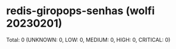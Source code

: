 
redis-giropops-senhas (wolfi 20230201)
======================================
Total: 0 (UNKNOWN: 0, LOW: 0, MEDIUM: 0, HIGH: 0, CRITICAL: 0)

